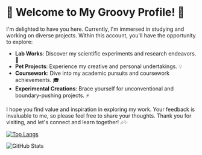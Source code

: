 # 🌟 Welcome to My Groovy Profile! 🎸

I'm delighted to have you here. Currently, I'm immersed in studying and working on diverse projects. Within this account, you'll have the opportunity to explore:

- **Lab Works**: Discover my scientific experiments and research endeavors. 🔬
- **Pet Projects**: Experience my creative and personal undertakings. 💡
- **Coursework**: Dive into my academic pursuits and coursework achievements. 🎓
- **Experimental Creations**: Brace yourself for unconventional and boundary-pushing projects. ⚡️

I hope you find value and inspiration in exploring my work. Your feedback is invaluable to me, so please feel free to share your thoughts. Thank you for visiting, and let's connect and learn together! 🎶✨

[![Top Langs](https://github-readme-stats.vercel.app/api/top-langs/?username=Uliana200407&layout=compact&title_color=6e40c9&icon_color=6e40c9&text_color=9f9f9f&bg_color=151515)](https://github.com/Uliana200407/github-readme-stats)

![GitHub Stats](https://github-readme-stats.vercel.app/api?username=Uliana200407&show_icons=true&title_color=6e40c9&icon_color=6e40c9&text_color=9f9f9f&bg_color=151515)



